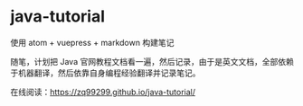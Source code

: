 # java-tutorial

使用 atom + vuepress + markdown 构建笔记

随笔，计划把 Java 官网教程文档看一遍，然后记录，由于是英文文档，全部依赖于机器翻译，然后依靠自身编程经验翻译并记录笔记。

在线阅读：https://zq99299.github.io/java-tutorial/
